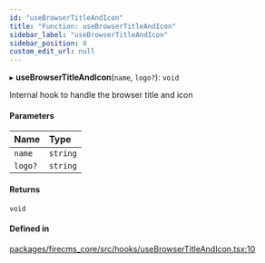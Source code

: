 ```yaml
---
id: "useBrowserTitleAndIcon"
title: "Function: useBrowserTitleAndIcon"
sidebar_label: "useBrowserTitleAndIcon"
sidebar_position: 0
custom_edit_url: null
---
```


▸ **useBrowserTitleAndIcon**(`name`, `logo?`): `void`

Internal hook to handle the browser title and icon

#### Parameters

| Name | Type |
| :------ | :------ |
| `name` | `string` |
| `logo?` | `string` |

#### Returns

`void`

#### Defined in

[packages/firecms_core/src/hooks/useBrowserTitleAndIcon.tsx:10](https://github.com/FireCMSco/firecms/blob/d45f3739/packages/firecms_core/src/hooks/useBrowserTitleAndIcon.tsx#L10)
